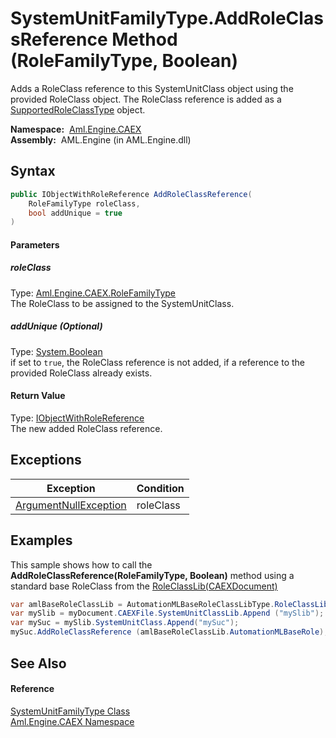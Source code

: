 SystemUnitFamilyType.AddRoleClassReference Method (RoleFamilyType, Boolean)
===========================================================================
Adds a RoleClass reference to this SystemUnitClass object using the provided RoleClass object. The RoleClass reference is added as a [SupportedRoleClassType][1] object.

  **Namespace:**  [Aml.Engine.CAEX][2]  
  **Assembly:**  AML.Engine (in AML.Engine.dll)

Syntax
------

```csharp
public IObjectWithRoleReference AddRoleClassReference(
	RoleFamilyType roleClass,
	bool addUnique = true
)
```

#### Parameters

##### *roleClass*
Type: [Aml.Engine.CAEX.RoleFamilyType][3]  
The RoleClass to be assigned to the SystemUnitClass.

##### *addUnique* (Optional)
Type: [System.Boolean][4]  
 if set to `true`, the RoleClass reference is not added, if a reference to the provided RoleClass already exists.

#### Return Value
Type: [IObjectWithRoleReference][5]  
The new added RoleClass reference.

Exceptions
----------

Exception                  | Condition 
-------------------------- | --------- 
[ArgumentNullException][6] | roleClass 


Examples
--------
 This sample shows how to call the **AddRoleClassReference(RoleFamilyType, Boolean)** method using a standard base RoleClass from the [RoleClassLib(CAEXDocument)][7]
```csharp
var amlBaseRoleClassLib = AutomationMLBaseRoleClassLibType.RoleClassLib (myDocument);
var mySlib = myDocument.CAEXFile.SystemUnitClassLib.Append ("mySlib");
var mySuc = mySlib.SystemUnitClass.Append("mySuc");
mySuc.AddRoleClassReference (amlBaseRoleClassLib.AutomationMLBaseRole);
```


See Also
--------

#### Reference
[SystemUnitFamilyType Class][8]  
[Aml.Engine.CAEX Namespace][2]  

[1]: ../SupportedRoleClassType/README.md
[2]: ../README.md
[3]: ../RoleFamilyType/README.md
[4]: https://docs.microsoft.com/dotnet/api/system.boolean
[5]: ../IObjectWithRoleReference/README.md
[6]: https://docs.microsoft.com/dotnet/api/system.argumentnullexception
[7]: ../../Aml.Engine.AmlObjects/AutomationMLBaseRoleClassLibType/RoleClassLib.md
[8]: README.md
[9]: https://www.automationml.org
[10]: ../../icons/logoShade.png